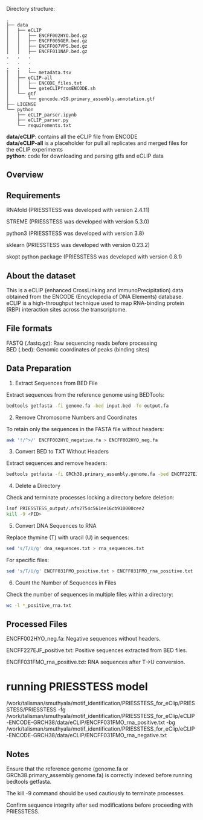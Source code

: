 Directory structure:

```
.
├── data
│   ├── eCLIP
│   │   ├── ENCFF002HYO.bed.gz
│   │   ├── ENCFF005GER.bed.gz
│   │   ├── ENCFF007VPS.bed.gz
│   │   ├── ENCFF011NAP.bed.gz
.   .   .
.   .   .
.   .   .
│   │   └── metadata.tsv
│   ├── eCLIP-all
│   │   ├── ENCODE_files.txt
│   │   └── geteCLIPfromENCODE.sh
│   └── gtf
│       └── gencode.v29.primary_assembly.annotation.gtf
├── LICENSE
└── python
    ├── eCLIP_parser.ipynb
    ├── eCLIP_parser.py
    └── requirements.txt
```

__data/eCLIP__: contains all the eCLIP file from ENCODE  
__data/eCLIP-all__ is a placeholder for pull all replicates and merged files for the eCLIP experiments  
__python__: code for downloading and parsing gtfs and eCLIP data  

## Overview

## Requirements

RNAfold (PRIESSTESS was developed with version 2.4.11)

STREME (PRIESSTESS was developed with version 5.3.0)

python3 (PRIESSTESS was developed with version 3.8)

sklearn (PRIESSTESS was developed with version 0.23.2)

skopt python package (PRIESSTESS was developed with version 0.8.1)

## About the dataset
This is a eCLIP (enhanced CrossLinking and ImmunoPrecipitation) data obtained from the ENCODE (Encyclopedia of DNA Elements) database. eCLIP is a high-throughput technique used to map RNA-binding protein (RBP) interaction sites across the transcriptome.

## File formats 
FASTQ (.fastq.gz): Raw sequencing reads before processing   
BED (.bed): Genomic coordinates of peaks (binding sites)      

## Data Preparation 
1. Extract Sequences from BED File

Extract sequences from the reference genome using BEDTools:

```bash
bedtools getfasta -fi genome.fa -bed input.bed -fo output.fa
```
2. Remove Chromosome Numbers and Coordinates

To retain only the sequences in the FASTA file without headers:
```bash
awk '!/^>/' ENCFF002HYO_negative.fa > ENCFF002HYO_neg.fa
```
3. Convert BED to TXT Without Headers

Extract sequences and remove headers:
```bash
bedtools getfasta -fi GRCh38.primary_assembly.genome.fa -bed ENCFF227EJF_positive.bed | grep -v "^>" > ENCFF227EJF_positive.txt
```
4. Delete a Directory

Check and terminate processes locking a directory before deletion:
```bash
lsof PRIESSTESS_output/.nfs2754c561ee16cb910000cee2
kill -9 <PID>
```
5. Convert DNA Sequences to RNA

Replace thymine (T) with uracil (U) in sequences:
```bash
sed 's/T/U/g' dna_sequences.txt > rna_sequences.txt
```
For specific files:
```bash
sed 's/T/U/g' ENCFF031FMO_positive.txt > ENCFF031FMO_rna_positive.txt
```
6. Count the Number of Sequences in Files

Check the number of sequences in multiple files within a directory:
```bash
wc -l *_positive_rna.txt
```
## Processed Files

ENCFF002HYO_neg.fa: Negative sequences without headers.

ENCFF227EJF_positive.txt: Positive sequences extracted from BED files.

ENCFF031FMO_rna_positive.txt: RNA sequences after T→U conversion.

# running PRIESSTESS model 
/work/talisman/smuthyala/motif_identification/PRIESSTESS_for_eClip/PRIESSTESS/PRIESSTESS -fg /work/talisman/smuthyala/motif_identification/PRIESSTESS_for_eClip/eCLIP-ENCODE-GRCH38/data/eCLIP/ENCFF031FMO_rna_positive.txt -bg /work/talisman/smuthyala/motif_identification/PRIESSTESS_for_eClip/eCLIP-ENCODE-GRCH38/data/eCLIP/ENCFF031FMO_rna_negative.txt

## Notes

Ensure that the reference genome (genome.fa or GRCh38.primary_assembly.genome.fa) is correctly indexed before running bedtools getfasta.

The kill -9 command should be used cautiously to terminate processes.

Confirm sequence integrity after sed modifications before proceeding with PRIESSTESS.
